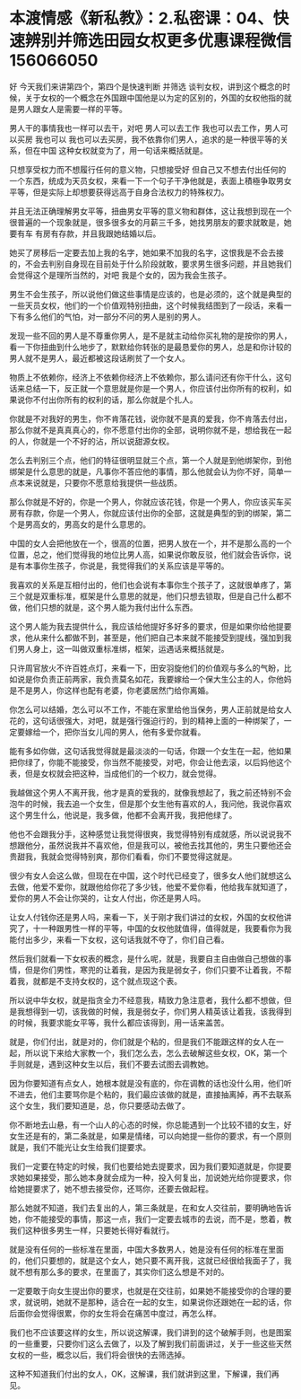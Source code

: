# 本渡情感《新私教》：2.私密课：04、快速辨别并筛选田园女权​更多优惠课程微信156066050

好 今天我们来讲第四个，第四个是快速判断 并筛选 谈判女权，讲到这个概念的时候，关于女权的一个概念在外国跟中国他是以为定的区别的，外国的女权他指的就是男人跟女人是需要一样的平等。

男人干的事情我也一样可以去干，对吧 男人可以去工作 我也可以去工作，男人可以买房 我也可以 我也可以去买房，我不依靠你们男人，追求的是一种很平等的关系，但在中国 这种女权就变为了，用一句话来概括就是。

只想享受权力而不想履行任何的意义物，只想接受好 但自己又不想去付出任何的一个东西，统成为天员女权，来看一下一个句子干净他就是，表面上積極争取男女平等，但是实际上却想要获得远高于自身合法权力的特殊权力。

并且无法正确理解男女平等，扭曲男女平等的意义物和群体，这让我想到现在一个很普遍的一个现象就是，很多很多女的月薪三千多，她找男朋友的要求就敢是，她要有车 有房有存款，并且我跟她结婚以后。

她买了房移后一定要去加上我的名字，她如果不加我的名字，这恨我是不会去接的，不会去判别自身现在目前处于什么阶段就敢，要求男生很多问题，并且她我们会觉得这个是理所当然的，对吧 我是个女的，因为我会生孩子。

男生不会生孩子，所以说他们做这些事情是应该的，也是必须的，这个就是典型的一些天员女权，他们的一个价值观特别扭曲，这个时候我结图到了一段话，来看一下有多么他们的气怕，对一部分不问的男人是别的男人。

发现一些不回的男人是不尊重你男人，是不是就主动给你买礼物的是按你的男人，看一下你扭曲到什么地步了，默默给你转张的是最恳爱你的男人，总是和你计较的男人就不是男人，最近都被这段话刷贫了一个女人。

物质上不依赖你，经济上不依赖你经济上不依赖你，那么请问还有你干什么，这句话来总结一下，反正就一个意思就是你是一个男人，你应该付出你所有的权利，如果说你不付出你所有的权利的话，那么你就是个扎人。

你就是不对我好的男生，你不肯落花钱，说你就不是真的爱我，你不肯落去付出，那么你就不是真真真心的，你不愿意付出你的全部，说明你就不是，想给我在一起的人，你就是一个不好的沾，所以说甜源女权。

怎么去判别三个点，他们的特征很明显就三个点，第一个人就是到他绑架你，到他绑架是什么意思的就是，凡事你不答应他的事情，那么他就会认为你不好，简单一点本来说就是，只要你不愿意给我提供一些战质。

那么你就是不好的，你是一个男人，你就应该花钱，你是一个男人，你应该买车买房有存款，你是一个男人，你就应该付出你的全部，这就是典型的到的绑架，第二个是男高女的，男高女的是什么意思的。

中国的女人会把他放在一个，很高的位置，把男人放在一个，并不是那么高的一个位置，总之，他们觉得我的地位比男人高，如果说你敢反驳，他们就会告诉你，说是有本事你生孩子，你说是，我觉得我们的关系应该是平等的。

我喜欢的关系是互相付出的，他们也会说有本事你生个孩子了，这就很单疼了，第三个就是双重标准，框架是什么意思的就是，他们只想去锁取，但是自己什么都不做，他们只想的就是，这个男人能为我付出什么东西。

这个男人能为我去提供什么，我应该给他提好多好多的要求，但是如果你给他提要求，他从来什么都做不到，甚至是，他们把自己本来就不能接受到提线，强加到我们男人身上，这一叫做双重标准绑，框架，运遇话来概括就是。

只许周官放火不许百姓点灯，来看一下，田安羽旋他们的价值观与多么的气盼，比如说是你负责正前两家，我负责莫名如花，我要嫁给一个保大生公主的人，你他妈是不是男人，你这样也配有老婆，你老婆居然门给你离婚。

你怎么可以结婚，怎么可以不工作，不能在家里给他当保务，男人正前就是给女人花的，这句话很强大，对吧，就是强行强迫行的，到的精神上面的一种绑架了，一定要嫁给一个，把你当女儿闯的男人，他有多爱你就看。

能有多如你做，这句话我觉得就是最淡淡的一句话，你跟一个女生在一起，他如果把你绿了，你能不能接受，你当然不能接受，对吧，你会让他去滚，以后妈他这个表，但是女权就会把这种，当成他们的一个权力，就会觉得。

我越做这个男人不离开我，他才是真的爱我的，就像我想起了，我之前还特别不会泡牛的时候，我去追一个女生，但是那个女生他有喜欢的人，我问他，我说你喜欢这个男生什么，他说是，我多做，他都不会离开我，我把他绿了。

他也不会跟我分手，这种感觉让我觉得很爽，我觉得特别有成就感，所以说说我不想跟他分，虽然说我并不喜欢他，但是我可以，被他去找其他的，男生只要他还会贵甜我，我就会觉得特别爽，那你们看看，你们不要觉得这就是。

很少有女人会这么做，但现在在中国，这个时代已经变了，很多女人他们就想这么去做，他爱不爱你，就跟他给你花了多少钱，他爱不爱你看，他给我车就知道了，爱你的男人不会让你哭的，让女人付出，你还是男人吗。

让女人付钱你还是男人吗，来看一下，关于刚才我们讲过的女权，外国的女权他讲究了，十一种跟男性一样的平等，中国的女权他就值得，值得就是，我要看你为我能付出多少，来看一下女权，这句话我就不夺了，你们自己看。

然后我们就看一下女权表的概念，是什么呢，就是，我要自主自由做自己想做的事情，但是你们男性，寒兜的让着我，是因为我是弱女子，你们只要不让着我，不帮着我，就都是不支持女权的，这个就点现这个表。

所以说中华女权，就是指贪全力不经意我，精致力急注意者，我什么都不想做，但是我想得到一切，该我做的时候，我是弱女子，你们男人精英该让着我，该我得到的时候，我要求能女平等，我什么都应该得到，用一话来盖苦。

就是，你们付出，就是对的，你们就是个粘的，但是我们不能跟这样的女人在一起，所以说下来给大家教一个，我们怎么去，怎么去破解这些女权，OK，第一个手则就是，遇到这种女生以后，我们不要去试图去调教她。

因为你要知道有点女人，她根本就是没有底的，你在调教的话也没什么用，他们听不进去，他们主要骂你是个粘的，我们最应该做的就是，直接抽离掉，再不去联系这个女生，我们要知道是，总，你只要感动去做了。

你不断地去山悬，有一个山人的心态的时候，你总能遇到一个比较不错的女生，好女生还是有的，第二条就是，如果是情绪，可以向她提一些你的要求，有一个原则就是，我们不能光让女生给我们提要求。

我们一定要在特定的时候，我们也要给她去提要求，因为我们要知道就是，你提要求她如果接受，那么她本身就会成为一种，投入何复出，加说她光给你提要求，你给她提要求了，她不想去接受你，还骂你，还要去做起程。

那么她就不知道，我们去复出的人，第三条就是，在和女人交往前，要明确地告诉她，你不能接受的事情，那这一点，我们一定要去城市的去说，而不是，憋着，教我们这种很多男生一样，只要她长得好看就行。

就是没有任何的一些标准在里面，中国大多数男人，她是没有任何的标准在里面的，他们只要想的，就是这个女人，她只要不离开我，这就已经很给我面子了，我就不想有那么多的要求，在里面了，其实你们这么想是不对的。

一定要敢于向女生提出你的要求，也就是在交往前，如果她不能接受你的合理的要求，就说明，她就不是那种，适合在一起的女生，如果说你还跟她在一起的话，你后面你会觉得很累，你的女生将会在痛苦中度过，再怎么样。

我们也不应该要这样的女生，所以说这解课，我们讲到的这个破解手则，也是图案的一些重要，只要你们这么去做了，以及了解到我们前面讲过，关于一些这些天然女权的一些，概念以后，我们将会很快的去筛选掉。

这种不知道我们付出的女人，OK，这解课，我们就讲到这里，下解课，我们再见。